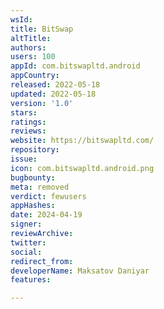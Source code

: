 ```yaml
---
wsId: 
title: BitSwap
altTitle: 
authors: 
users: 100
appId: com.bitswapltd.android
appCountry: 
released: 2022-05-18
updated: 2022-05-18
version: '1.0'
stars: 
ratings: 
reviews: 
website: https://bitswapltd.com/
repository: 
issue: 
icon: com.bitswapltd.android.png
bugbounty: 
meta: removed
verdict: fewusers
appHashes: 
date: 2024-04-19
signer: 
reviewArchive: 
twitter: 
social: 
redirect_from: 
developerName: Maksatov Daniyar
features: 

---
```


